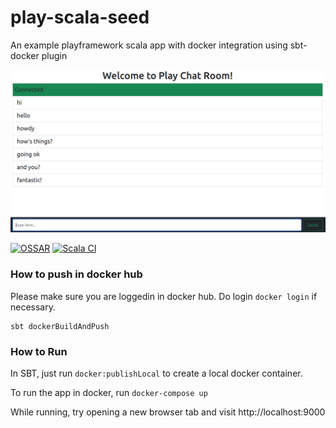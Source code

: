 play-scala-seed
===============

An example playframework scala app with docker integration using sbt-docker plugin

![home page](public/images/site.png "screenshot")

[![OSSAR](https://github.com/dynamicguy/play-scala-seed/actions/workflows/ossar-analysis.yml/badge.svg)](https://github.com/dynamicguy/play-scala-seed/actions/workflows/ossar-analysis.yml)
[![Scala CI](https://github.com/dynamicguy/play-scala-seed/actions/workflows/scala.yml/badge.svg)](https://github.com/dynamicguy/play-scala-seed/actions/workflows/scala.yml)

### How to push in docker hub
Please make sure you are loggedin in docker hub. Do login `docker login` if necessary.

    sbt dockerBuildAndPush

### How to Run

In SBT, just run `docker:publishLocal` to create a local docker container. 

To run the app in docker, run `docker-compose up`

While running, try opening a new browser tab and visit http://localhost:9000
